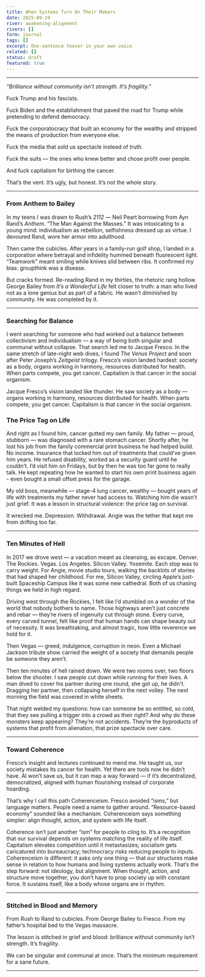 ```yaml
---
title: When Systems Turn On Their Makers
date: 2025-09-19
river: awakening-alignment
rivers: []
form: journal
tags: []
excerpt: One‑sentence teaser in your own voice
related: []
status: draft
featured: true
---
```


---

_“Brilliance without community isn’t strength. It’s fragility.”_

  

Fuck Trump and his fascists.

Fuck Biden and the establishment that paved the road for Trump while pretending to defend democracy.

Fuck the corporatocracy that built an economy for the wealthy and stripped the means of production from everyone else.

Fuck the media that sold us spectacle instead of truth.

Fuck the suits — the ones who knew better and chose profit over people.

And fuck capitalism for birthing the cancer.

  

That’s the vent. It’s ugly, but honest. It’s not the whole story.

---

### **From Anthem to Bailey**

In my teens I was drawn to Rush’s _2112_ — Neil Peart borrowing from Ayn Rand’s _Anthem_. “The Man Against the Masses.” It was intoxicating to a young mind: individualism as rebellion, selfishness dressed up as virtue. I devoured Rand, wore her armor into adulthood.

Then came the cubicles. After years in a family-run golf shop, I landed in a corporation where betrayal and infidelity hummed beneath fluorescent light. “Teamwork” meant smiling while knives slid between ribs. It confirmed my bias: groupthink was a disease.

But cracks formed. Re-reading Rand in my thirties, the rhetoric rang hollow. George Bailey from _It’s a Wonderful Life_ felt closer to truth: a man who lived not as a lone genius but as part of a fabric. He wasn’t diminished by community. He was completed by it.

---

### **Searching for Balance**

I went searching for someone who had worked out a balance between collectivism and individualism — a way of being both singular and communal without collapse. That search led me to Jacque Fresco. In the same stretch of late-night web dives, I found _The Venus Project_ and soon after Peter Joseph’s _Zeitgeist_ trilogy. Fresco’s vision landed hardest: society as a body, organs working in harmony, resources distributed for health. When parts compete, you get cancer. Capitalism is that cancer in the social organism.

Jacque Fresco’s vision landed like thunder. He saw society as a body — organs working in harmony, resources distributed for health. When parts compete, you get cancer. Capitalism is that cancer in the social organism.

### **The Price Tag on Life**

And right as I found him, cancer gutted my own family. My father — proud, stubborn — was diagnosed with a rare stomach cancer. Shortly after, he lost his job from the family commercial print business he had helped build. No income. Insurance that locked him out of treatments that could’ve given him years. He refused disability, worked as a security guard until he couldn’t. I’d visit him on Fridays, but by then he was too far gone to really talk. He kept repeating how he wanted to start his own print business again - even bought a small offset press for the garage.

My old boss, meanwhile — stage-4 lung cancer, wealthy — bought years of life with treatments my father never had access to. Watching him die wasn’t just grief. It was a lesson in structural violence: the price tag on survival.

It wrecked me. Depression. Withdrawal. Angie was the tether that kept me from drifting too far.

---

### **Ten Minutes of Hell**

In 2017 we drove west — a vacation meant as cleansing, as escape. Denver. The Rockies. Vegas. Los Angeles. Silicon Valley. Yosemite. Each stop was to carry weight. For Angie, movie studio tours, walking the backlots of stories that had shaped her childhood. For me, Silicon Valley, circling Apple’s just-built Spaceship Campus like it was some new cathedral. Both of us chasing things we held in high regard.

Driving west through the Rockies, I felt like I’d stumbled on a wonder of the world that nobody bothers to name. Those highways aren’t just concrete and rebar — they’re rivers of ingenuity cut through stone. Every curve, every carved tunnel, felt like proof that human hands can shape beauty out of necessity. It was breathtaking, and almost tragic, how little reverence we hold for it.

Then Vegas — greed, indulgence, corruption in neon. Even a Michael Jackson tribute show carried the weight of a society that demands people be someone they aren’t.

Then ten minutes of hell rained down. We were two rooms over, two floors below the shooter. I saw people cut down while running for their lives. A man dived to cover his partner during one round, she got up, he didn't. Dragging her partner, then collapsing herself in the next volley. The next morning the field was covered in white sheets.

That night welded my questions: how can someone be so entitled, so cold, that they see pulling a trigger into a crowd as their right? And why do these monsters keep appearing? They’re not accidents. They’re the byproducts of systems that profit from alienation, that prize spectacle over care.

---

### **Toward Coherence**

Fresco’s insight and lectures continued to mend me. He taught us, our society mistakes its cancer for health. Yet there are tools now he didn’t have. AI won’t save us, but it can map a way forward — if it’s decentralized, democratized, aligned with human flourishing instead of corporate hoarding.

That’s why I call this path Coherenceism. Fresco avoided “isms,” but language matters. People need a name to gather around. “Resource-based economy” sounded like a mechanism. Coherenceism says something simpler: align thought, action, and system with life itself.

Coherence isn’t just another “ism” for people to cling to. It’s a recognition that our survival depends on systems matching the reality of life itself. Capitalism elevates competition until it metastasizes; socialism gets caricatured into bureaucracy; technocracy risks reducing people to inputs. Coherenceism is different: it asks only one thing — that our structures make sense in relation to how humans and living systems actually work. That’s the step forward: not ideology, but alignment. When thought, action, and structure move together, you don’t have to prop society up with constant force. It sustains itself, like a body whose organs are in rhythm.

---

### **Stitched in Blood and Memory**

From Rush to Rand to cubicles. From George Bailey to Fresco. From my father’s hospital bed to the Vegas massacre.

The lesson is stitched in grief and blood: brilliance without community isn’t strength. It’s fragility.

We can be singular and communal at once. That’s the minimum requirement for a sane future.

---


